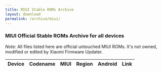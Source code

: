 ```yaml
---
title: MIUI Stable ROMs Archive
layout: download
permalink: /archive/miui/
---
```


### MIUI Official Stable ROMs Archive for all devices

*Note*: All files listed here are official untouched MIUI ROMs. It's not owned, modified or edited by Xiaomi Firmware Updater.

<div class="table-responsive-md" id="table-wrapper">
<table id="miui" class="compact table table-striped table-hover table-sm">
    <thead class="thead-dark">
        <tr>
            <th>Device</th>
            <th>Codename</th>
            <th>MIUI</th>
            <th>Region</th>
            <th>Android</th>
            <th>Link</th>
        </tr>
    </thead>
    <script>loadMiuiStable()</script>
</table>
</div>

